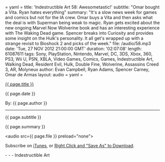= yaml =
title: 'Indestructible Art 58: Awesometastic!'
subtitle: "Omar bought a Vita. Ryan hates everything"
summary: "It's a slow news week for games and comics but not for the IA crew. Omar buys a Vita and then asks what the deal is with Superman being weak to magic. Ryan gets excited about the new ongoing Marvel Now Wolverine book and has an interesting experience with The Waking Dead game. Spencer breaks into Curiosity and provides some insight on the Hulk's personality. It all get's wrapped up with a strange revisit to Bioshock 2 and picks of the week."
file: /audio/58.mp3
date: 'Tue, 27 NOV 2012 21:00:00 GMT'
duration: '02:07:08'
length: 61087611
tags: Sony, PlayStation, Nintendo, Marvel, DC, 3DS, Xbox, 360, PS3, Wii U, PSN, XBLA, Video Games, Comics, Games, Indestructible Art, Walking Dead, Resident Evil, Hulk, Double Fine, Wolverine, Assassins Creed 3, AR, Molyneux
author: Evan Campbell, Ryan Adams, Spencer Carney, Omar de Armas
layout: audio
= yaml =

<a href="{{ page.url }}" class='postTitleLink'><p class='postTitle'>{{ page.title }}</p></a>
<p class='postPublished'>{{ page.date }}</p>
<p class='postAuthor'>By: {{ page.author }}</p>
<hr>
<p class='podcastSummary'>{{ page.subtitle }}</p>

<p class='podcastSummary'>{{ page.summary }}</p>

<audio src={{ page.file }} preload="none"></audio>
<p class='subLinks'>Subscribe on <a href='http://bit.ly/iapodcast'>iTunes</a>, or <a href={{ page.file }}>Right Click and "Save As" to Download</a>.</p>
- - -
Indestructible Art